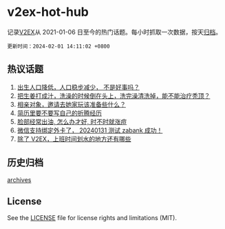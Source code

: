 # v2ex-hot-hub

 记录[V2EX](https://www.v2ex.com/)从 2021-01-06 日至今的热门话题。每小时抓取一次数据，按天[归档](archives)。

`更新时间：2024-02-01 14:11:02 +0800`

## 热议话题

1. [出生人口降低，人口稳步减少， 不是好事吗？](https://www.v2ex.com/t/1013302)
1. [把生姜打成汁，洗澡的时候倒在头上，洗完澡清洗掉，能不能治疗秃顶？](https://www.v2ex.com/t/1013270)
1. [相亲对象，邀请去她家玩该准备些什么？](https://www.v2ex.com/t/1013291)
1. [简历里要不要写自己的折腾经历](https://www.v2ex.com/t/1013250)
1. [脸部经常出油, 怎么办才好, 时不时就涨痘](https://www.v2ex.com/t/1013292)
1. [微信支持绑定外卡了， 20240131 测试 zabank 成功！](https://www.v2ex.com/t/1013113)
1. [除了 V2EX，上班时间划水的地方还有哪些](https://www.v2ex.com/t/1013275)

## 历史归档

[archives](archives)

## License

See the [LICENSE](LICENSE) file for license rights and limitations (MIT).

